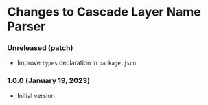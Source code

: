 # Changes to Cascade Layer Name Parser

### Unreleased (patch)

- Improve `types` declaration in `package.json`

### 1.0.0 (January 19, 2023)

- Initial version

